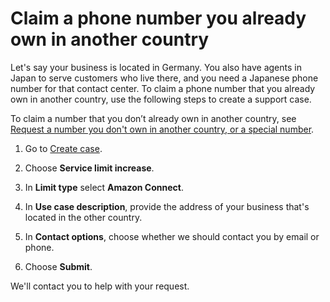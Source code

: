 # Claim a phone number you already own in another country<a name="another-country"></a>

Let's say your business is located in Germany\. You also have agents in Japan to serve customers who live there, and you need a Japanese phone number for that contact center\. To claim a phone number that you already own in another country, use the following steps to create a support case\. 

To claim a number that you don’t already own in another country, see [Request a number you don't own in another country, or a special number](special-request.md)\.

1. Go to [Create case](https://console.aws.amazon.com/support/cases#/create)\.

1. Choose **Service limit increase**\.

1. In **Limit type** select **Amazon Connect**\.

1. In **Use case description**, provide the address of your business that's located in the other country\. 

1. In **Contact options**, choose whether we should contact you by email or phone\. 

1. Choose **Submit**\. 

We'll contact you to help with your request\. 